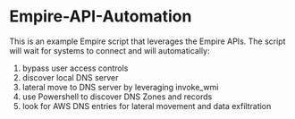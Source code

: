 # Empire-API-Automation

This is an example Empire script that leverages the Empire APIs.
The script will wait for systems to connect and will automatically:

1. bypass user access controls 
2. discover local DNS server
3. lateral move to DNS server by leveraging invoke_wmi
4. use Powershell to discover DNS Zones and records
5. look for AWS DNS entries for lateral movement and data exfiltration
